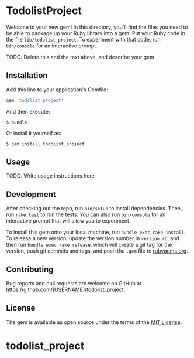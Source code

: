 # TodolistProject

Welcome to your new gem! In this directory, you'll find the files you need to be able to package up your Ruby library into a gem. Put your Ruby code in the file `lib/todolist_project`. To experiment with that code, run `bin/console` for an interactive prompt.

TODO: Delete this and the text above, and describe your gem

## Installation

Add this line to your application's Gemfile:

```ruby
gem 'todolist_project'
```

And then execute:

    $ bundle

Or install it yourself as:

    $ gem install todolist_project

## Usage

TODO: Write usage instructions here

## Development

After checking out the repo, run `bin/setup` to install dependencies. Then, run `rake test` to run the tests. You can also run `bin/console` for an interactive prompt that will allow you to experiment.

To install this gem onto your local machine, run `bundle exec rake install`. To release a new version, update the version number in `version.rb`, and then run `bundle exec rake release`, which will create a git tag for the version, push git commits and tags, and push the `.gem` file to [rubygems.org](https://rubygems.org).

## Contributing

Bug reports and pull requests are welcome on GitHub at https://github.com/[USERNAME]/todolist_project.


## License

The gem is available as open source under the terms of the [MIT License](http://opensource.org/licenses/MIT).

# todolist_project
